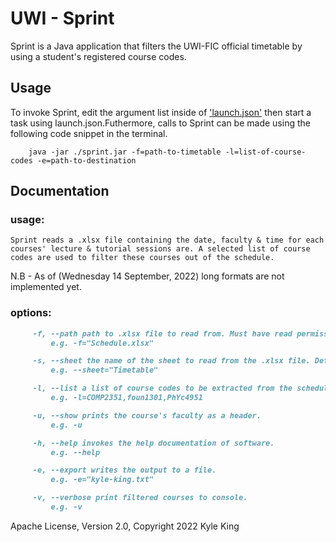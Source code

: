 # UWI - Sprint
Sprint is a Java application that filters the UWI-FIC official timetable by using a student's registered course codes.

## Usage
To invoke Sprint, edit the argument list inside of ['launch.json'](.vscode\launch.json) then start a task using launch.json.Futhermore, calls to Sprint can be made using the following code snippet in the terminal.
```console
    java -jar ./sprint.jar -f=path-to-timetable -l=list-of-course-codes -e=path-to-destination
```
## Documentation
### usage:
    Sprint reads a .xlsx file containing the date, faculty & time for each courses' lecture & tutorial sessions are. A selected list of course codes are used to filter these courses out of the schedule.  
N.B - As of (Wednesday 14 September, 2022) long formats are not implemented yet.
### options:
   ```markdown
        -f, --path path to .xlsx file to read from. Must have read permissions.
            e.g. -f="Schedule.xlsx"

        -s, --sheet the name of the sheet to read from the .xlsx file. Default is "v1 - Timetable"
            e.g. --sheet="Timetable"

        -l, --list a list of course codes to be extracted from the schedule. Must be comma seperated with no spaces.
            e.g. -l=COMP2351,foun1301,PhYc4951

        -u, --show prints the course's faculty as a header.
            e.g. -u

        -h, --help invokes the help documentation of software.
            e.g. --help

        -e, --export writes the output to a file.
            e.g. -e="kyle-king.txt"

        -v, --verbose print filtered courses to console.
            e.g. -v
   ```        

Apache License, Version 2.0, Copyright 2022 Kyle King